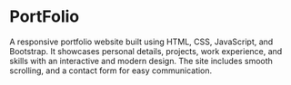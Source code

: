 # PortFolio
A responsive portfolio website built using HTML, CSS, JavaScript, and Bootstrap. It showcases personal details, projects, work experience, and skills with an interactive and modern design. The site includes smooth scrolling, and a contact form for easy communication.
